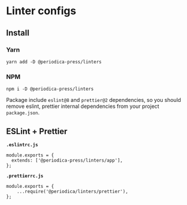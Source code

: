 # Linter configs

## Install

### Yarn

```
yarn add -D @periodica-press/linters
```

### NPM

```
npm i -D @periodica-press/linters
```

Package include `eslint@8` and `prettier@2` dependencies, so you should remove eslint, prettier internal dependencies from your project `package.json`.

## ESLint + Prettier

**`.eslintrc.js`**

```
module.exports = {
  extends: ['@periodica-press/linters/app'],
};
```

**`.prettierrc.js`**

```
module.exports = {
    ...require('@periodica/linters/prettier'),
};
```
